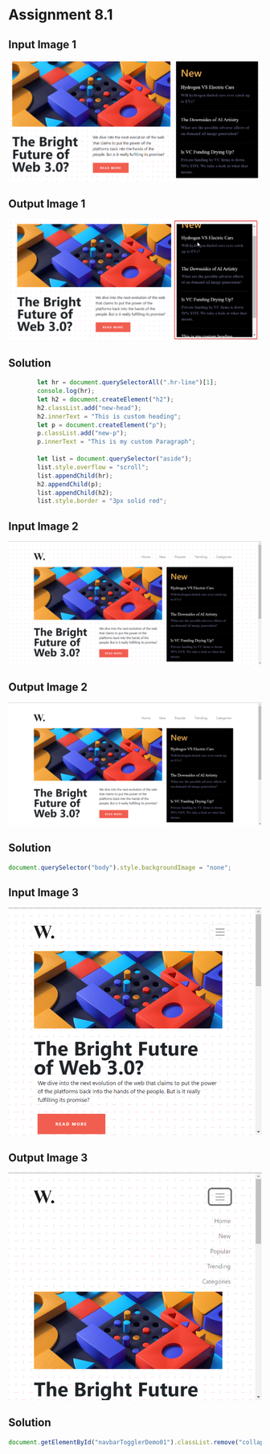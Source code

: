 # Assignment 8.1

## Input Image 1

![input 1](./ass8.1-before.png)

## Output Image 1

![output 1](./ass8.1-after.png)

## Solution

```JavaScript
        let hr = document.querySelectorAll(".hr-line")[1];
        console.log(hr);
        let h2 = document.createElement("h2");
        h2.classList.add("new-head");
        h2.innerText = "This is custom heading";
        let p = document.createElement("p");
        p.classList.add("new-p");
        p.innerText = "This is my custom Paragraph";

        let list = document.querySelector("aside");
        list.style.overflow = "scroll";
        list.appendChild(hr);
        h2.appendChild(p);
        list.appendChild(h2);
        list.style.border = "3px solid red";
```

## Input Image 2

![input 2](./ass8.2-before.png)

## Output Image 2

![output 2](./ass8.2-after.png)

## Solution

```JavaScript
document.querySelector("body").style.backgroundImage = "none";
```

## Input Image 3

![input 3](./ass8.3-before.png)

## Output Image 3

![output 3](./ass8.3-after.png)

## Solution

```JavaScript
document.getElementById("navbarTogglerDemo01").classList.remove("collapse");

```
